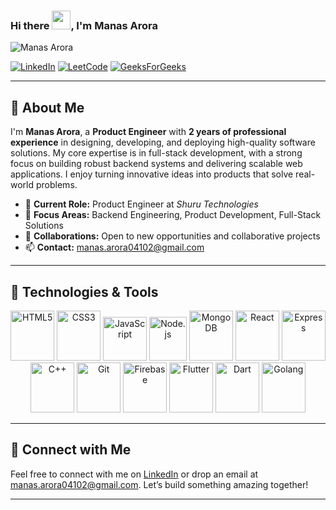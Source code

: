### Hi there <img src="https://raw.githubusercontent.com/verma-anushka/verma-anushka/master/gifs/wave.gif" width="30px">, I'm Manas Arora

<p align="left">
  <img src="https://komarev.com/ghpvc/?username=manas-04&style=flat" alt="Manas Arora" />
</p>

[![LinkedIn](https://img.shields.io/badge/LinkedIn-0077B5?style=for-the-badge&logo=linkedin&logoColor=white)](https://www.linkedin.com/in/manas-arora-274b681b1/)
[![LeetCode](https://img.shields.io/badge/LeetCode-0077B5?style=for-the-badge&logo=leetCode&logoColor=white&color=grey)](https://leetcode.com/manas_04/)
[![GeeksForGeeks](https://img.shields.io/badge/GeeksforGeeks-0077B5?style=for-the-badge&logo=geeksforgeeks&logoColor=white&color=success)](https://auth.geeksforgeeks.org/user/manasarora038)

---

## 👋 About Me

I'm **Manas Arora**, a **Product Engineer** with **2 years of professional experience** in designing, developing, and deploying high-quality software solutions. My core expertise is in full-stack development, with a strong focus on building robust backend systems and delivering scalable web applications. I enjoy turning innovative ideas into products that solve real-world problems.

- 🔭 **Current Role:** Product Engineer at *Shuru Technologies*
- 🌱 **Focus Areas:** Backend Engineering, Product Development, Full-Stack Solutions
- 🤝 **Collaborations:** Open to new opportunities and collaborative projects
- 📫 **Contact:** [manas.arora04102@gmail.com](mailto:manas.arora04102@gmail.com)

---

## 🚀 Technologies & Tools

<p align="center">
  <img src="https://icongr.am/devicon/html5-original-wordmark.svg?size=128&color=currentColor" alt="HTML5" width="70" height="80"/>
  <img src="https://icongr.am/devicon/css3-original.svg?size=128&color=currentColor" alt="CSS3" width="70" height="80"/>
  <img src="https://icongr.am/devicon/javascript-original.svg?size=128&color=currentColor" alt="JavaScript" width="70" height="70"/>
  <img src="https://icongr.am/devicon/nodejs-original-wordmark.svg?size=128&color=currentColor" alt="Node.js" width="60" height="70"/> 
  <img src="https://icongr.am/devicon/mongodb-original.svg?size=128&color=currentColor" alt="MongoDB" width="70" height="80"/>
  <img src="https://icongr.am/devicon/react-original-wordmark.svg?size=128&color=currentColor" alt="React" width="70" height="80"/>
  <img src="https://icongr.am/devicon/express-original-wordmark.svg?size=128&color=white" alt="Express" width="70" height="80"/>
  <img src="https://icongr.am/devicon/cplusplus-original.svg?size=128&color=currentColor" alt="C++" width="70" height="80"/>
  <img src="https://icongr.am/devicon/git-original.svg?size=129&color=36a1c4" alt="Git" width="70" height="80"/> 
  <img src="https://img.icons8.com/color/96/000000/firebase.png" alt="Firebase" width="70" height="80"/>
  <img src="https://icongr.am/devicon/flutter-original.svg?size=128&color=currentColor" alt="Flutter" width="70" height="80"/>
  <img src="https://icongr.am/devicon/dart-original.svg?size=128&color=currentColor" alt="Dart" width="70" height="80"/>
  <img src="https://icongr.am/devicon/go-original-wordmark.svg?size=128&color=currentColor" alt="Golang" width="70" height="80"/>
</p>

---

## 🔗 Connect with Me

Feel free to connect with me on [LinkedIn](https://www.linkedin.com/in/manas-arora-274b681b1/) or drop an email at [manas.arora04102@gmail.com](mailto:manas.arora04102@gmail.com). Let’s build something amazing together!

---

<!-- Optional: You can add more sections such as Projects, Blogs, or Experience if you’d like -->
